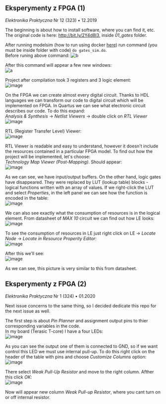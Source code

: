 ## Eksperymenty z FPGA (1)
*Elektronika Praktyczna* Nr 12 (323) • 12.2019

The beginning is about how to install software, where you can find it, etc. <br/>
The original code is here: http://bit.ly/2Y4d8I3, inside *01_gates* folder.

After running modelsim (how to run using docker 
[here](https://github.com/mozerpol/modelsim-docker)) run command (you must be
inside folder with code) `do gates_sim.do`. <br/> 
Before runing above command: 
![b](https://user-images.githubusercontent.com/43972902/132034210-54617b9c-9a11-401e-82c2-1f1637fdf0a8.png)

After this command will appear a few new windows: <br/>
![a](https://user-images.githubusercontent.com/43972902/132034216-fbdc47a7-0515-422d-a6da-cae71f2898e3.png)

Project after compilation took 3 registers and 3 logic element: <br/>
![image](https://user-images.githubusercontent.com/43972902/133252490-7a13b842-74ea-4493-b11f-c39ed6743e06.png)

On the FPGA we can create almost every digital circuit. Thanks to HDL languages
we can transform our code to digital circuit which will be implemented on FPGA.
In Quartus we can see what electronic circuit describes our code. To do this
expand: <br/>
*Analysis & Synthesis* -> *Netlist Viewers* -> double click on *RTL Viewer* <br/>
![image](https://user-images.githubusercontent.com/43972902/133253582-1e240ca7-7b96-4de7-b70b-d4c677f32ae3.png)

RTL (Register Transfer Level) Viewer: <br/>
![image](https://user-images.githubusercontent.com/43972902/133254070-13b11b5c-2718-4282-9cff-f3219e4eea4b.png)

RTL Viewer is readable and easy to understand, however it doesn't include the
resources contained in a particular FPGA model. To find out how the project 
will be implemented, let's choose: <br/>
*Technology Map Viewer (Post-Mapping)*. Should appear: <br/>
![image](https://user-images.githubusercontent.com/43972902/133256085-ee309282-5f24-4367-a700-68e1f57f6e44.png)

As we can see, we have input/output buffers. On the other hand, logic gates have
disappeared. They were replaced by LUT (lookup table) blocks - logical functions 
written with an array of values. If we right-click the LUT and select *Properties*, 
in the left panel we can see how the function is encoded in the table: <br/>
![image](https://user-images.githubusercontent.com/43972902/133266839-269388ea-50d8-4232-bb93-25e2cc5351bb.png)

We can also see exactly what the consumption of resources is in the logical element.
From datasheet of *MAX 10* circuit we can find out how LE looks: <br/>
![image](https://user-images.githubusercontent.com/43972902/133267428-e87efbc2-a823-4d86-8021-0bb402926a57.png)

To see the consumption of resources in LE just right click on LE -> *Locate 
Node* -> *Locate in Resource Properity Editor*: <br/>
![image](https://user-images.githubusercontent.com/43972902/133268044-247e6e8d-12f1-4a01-bbc9-be172f9de70e.png)

After this we'll see: <br/>
![image](https://user-images.githubusercontent.com/43972902/133268759-7228faf3-20c7-4951-857e-dfa68d16ca84.png)

As we can see, this picture is very similar to this from datasheet.

## Eksperymenty z FPGA (2)
*Elektronika Praktyczna* Nr 1 (324) • 01.2020

Next issue concerns to the same thing, so I decided dedicate this repo for the 
next issue as well.

The first step is about *Pin Planner* and assignment output pins to thier
corresponding variables in the code. <br/>
In my board (Terasic T-core) I have a four LEDs:<br/>
![image](https://user-images.githubusercontent.com/43972902/133431945-6e412f27-9aa8-457d-8590-ad66dc950979.png)

As you can see the output one of them is connected to GND, so if we want control
this LED we must use internal pull-up. To do this right click on the header of
the table with pins and choose *Customize Columns* option: <br/>
![image](https://user-images.githubusercontent.com/43972902/133432600-e96e63e5-603c-4795-80ce-1003b88676b4.png)

There select *Weak Pull-Up Resistor* and move to the right column. Afther this
click *OK*: <br/>
![image](https://user-images.githubusercontent.com/43972902/133433176-b5b1f2f0-8b33-4c92-b589-b6e711f09fd8.png)

Now will appear new column *Weak Pull-up Resistor*, where you cant turn on or
off internal resistor.
